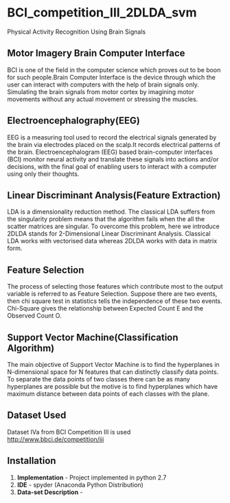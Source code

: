 # BCI_competition_III_2DLDA_svm
Physical Activity Recognition Using Brain Signals

## **Motor Imagery Brain Computer Interface**
BCI is one of the field in the computer science which proves out to be boon for such people.Brain Computer Interface is the device through which the user can interact with computers with the help of brain signals only. Simulating the brain signals from motor cortex by imagining motor movements without any actual movement or stressing the muscles.

## **Electroencephalography(EEG)** 
EEG is a measuring tool used to record the electrical signals generated by the brain via electrodes placed on the scalp.It records electrical patterns of the brain. Electroencephalogram (EEG) based brain-computer interfaces (BCI) monitor neural activity and translate these signals into actions and/or decisions, with the final goal of enabling users to interact with a computer using only their thoughts.  

## **Linear Discriminant Analysis(Feature Extraction)**
LDA is a dimensionality reduction method. The classical LDA suffers from the singularity problem means that the algorithm fails when the all the scatter matrices are singular. To overcome this problem, here we introduce 2DLDA stands for 2-Dimensional Linear Discriminant Analysis. Classical LDA works with vectorised data whereas 2DLDA works with data in matrix form.

## **Feature Selection**
The process of selecting those features which contribute most to the output variable is referred to as Feature Selection. Suppose there are two events, then chi square test in statistics tells the independence of these two events. Chi-Square gives the relationship between Expected Count E and the Observed Count O.

## **Support Vector Machine(Classification Algorithm)**
The main objective of Support Vector Machine is to find the hyperplanes in N-dimensional space for N features that can distinctly classify data points. To separate the data points of two classes there can be as many hyperplanes are possible but the motive is to find hyperplanes which have maximum distance between data points of each classes with the plane. 

## **Dataset Used**
Dataset IVa from BCI Competition III is used http://www.bbci.de/competition/iii

## **Installation**
1. **Implementation** - Project implemented in python 2.7
2. **IDE** - spyder (Anaconda Python Distribution)
3. **Data-set Description** - 
